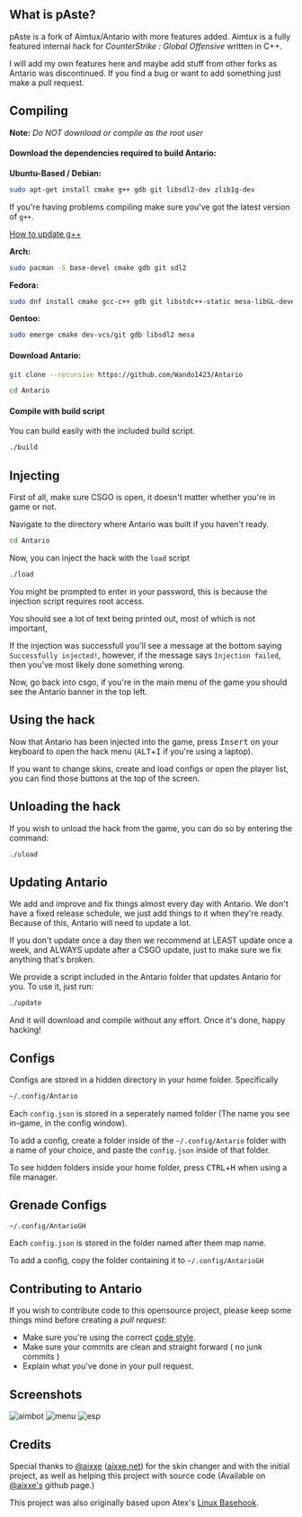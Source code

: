 ## What is pAste?

pAste is a fork of Aimtux/Antario with more features added. 
Aimtux is a fully featured internal hack for *CounterStrike : Global Offensive* written in C++.

I will add my own features here and maybe add stuff from other forks as Antario was discontinued.
If you find a bug or want to add something just make a pull request.

## Compiling

**Note:** _Do NOT download or compile as the root user_

#### Download the dependencies required to build Antario:

__Ubuntu-Based / Debian:__
```bash
sudo apt-get install cmake g++ gdb git libsdl2-dev zlib1g-dev
```

If you're having problems compiling make sure you've got the latest version of `g++`.

[How to update g++](https://github.com/AimTuxOfficial/AimTux/wiki/Updating-your-compiler)


__Arch:__
```bash
sudo pacman -S base-devel cmake gdb git sdl2
```
__Fedora:__
```bash
sudo dnf install cmake gcc-c++ gdb git libstdc++-static mesa-libGL-devel SDL2-devel zlib-devel
```

__Gentoo:__
```bash
sudo emerge cmake dev-vcs/git gdb libsdl2 mesa
```


#### Download Antario:

```bash
git clone --recursive https://github.com/Wando1423/Antario
```

```bash
cd Antario
```


#### Compile with build script
 
You can build easily with the included build script.

```bash
./build
```

## Injecting

First of all, make sure CSGO is open, it doesn't matter whether you're in game or not.

Navigate to the directory where Antario was built if you haven't ready.

```bash
cd Antario
```

Now, you can inject the hack with the `load` script

```bash
./load
```

You might be prompted to enter in your password, this is because the injection script requires root access.

You should see a lot of text being printed out, most of which is not important,

If the injection was successfull you'll see a message at the bottom saying `Successfully injected!`, however, if the message says `Injection failed`, then you've most likely done something wrong.

Now, go back into csgo, if you're in the main menu of the game you should see the Antario banner in the top left.

## Using the hack

Now that Antario has been injected into the game, press <kbd>Insert</kbd> on your keyboard to open the hack menu (<kbd>ALT</kbd>+<kbd>I</kbd> if you're using a laptop).

If you want to change skins, create and load configs or open the player list, you can find those buttons at the top of the screen.

## Unloading the hack

If you wish to unload the hack from the game, you can do so by entering the command:

```bash
./uload
```

## Updating Antario

We add and improve and fix things almost every day with Antario. We don't have a fixed release schedule, we just add things to it when they're ready. Because of this, Antario will need to update a lot.

If you don't update once a day then we recommend at LEAST update once a week, and ALWAYS update after a CSGO update, just to make sure we fix anything that's broken.

We provide a script included in the Antario folder that updates Antario for you. To use it, just run:

```bash
./update
```

And it will download and compile without any effort. Once it's done, happy hacking!


## Configs

Configs are stored in a hidden directory in your home folder. Specifically 

```bash
~/.config/Antario
```

Each `config.json` is stored in a seperately named folder (The name you see in-game, in the config window). 

To add a config, create a folder inside of the `~/.config/Antario` folder with a name of your choice, and paste the `config.json` inside of that folder.

To see hidden folders inside your home folder, press <kbd>CTRL</kbd>+<kbd>H</kbd> when using a file manager.

## Grenade Configs

```bash
~/.config/AntarioGH
```

Each `config.json` is stored in the folder named after them map name.

To add a config, copy the folder containing it to `~/.config/AntarioGH`
## Contributing to Antario

If you wish to contribute code to this opensource project, please keep some things mind before creating a *pull request*:
 - Make sure you're using the correct [code style](https://github.com/AimTuxOfficial/AimTux/wiki/Code-Style).
 - Make sure your commits are clean and straight forward ( no junk commits )
 - Explain what you've done in your pull request.


## Screenshots

![aimbot](http://i.imgur.com/MLaD9z9.jpg)
![menu](http://i.imgur.com/hHMJ8nH.jpg)
![esp](http://i.imgur.com/rLxmdFk.jpg)

## Credits
Special thanks to [@aixxe](http://www.github.com/aixxe/) ([aixxe.net](http://www.aixxe.net)) for the skin changer and with the initial project, as well as helping this project with source code (Available on [@aixxe's](http://www.github.com/aixxe/) github page.)

This project was also originally based upon Atex's [Linux Basehook](http://unknowncheats.me/forum/counterstrike-global-offensive/181878-linux-basehook.html).
